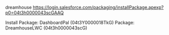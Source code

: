 dreamhouse
    https://login.salesforce.com/packaging/installPackage.apexp?p0=04t3h0000043scGAAQ

Install
    Package: DashboardPal (04t3Y0000018TkG)
    Package: DreamhouseLWC (04t3h0000043scG)    